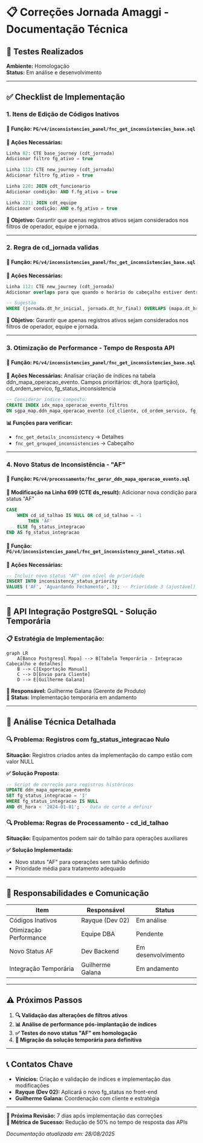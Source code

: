 # 📋 Correções Jornada Amaggi - Documentação Técnica

## 🧪 Testes Realizados
**Ambiente:** Homologação  
**Status:** Em análise e desenvolvimento

---

## ✅ Checklist de Implementação

### 1. **Itens de Edição de Códigos Inativos**
#### 📍 Função: `PG/v4/inconsistencies_panel/fnc_get_inconsistencies_base.sql`

**🔧 Ações Necessárias:**
```sql
Linha 82: CTE base_journey (cdt_jornada)
Adicionar filtro fg_ativo = true

Linha 112: CTE new_journey (cdt_jornada)  
Adicionar filtro fg_ativo = true

Linha 220: JOIN cdt_funcionario 
Adicionar condição: AND f.fg_ativo = true

Linha 221: JOIN cdt_equipe
Adicionar condição: AND e.fg_ativo = true
```

**🎯 Objetivo:** Garantir que apenas registros ativos sejam considerados nos filtros de operador, equipe e jornada.

---

### 2. **Regra de cd_jornada validas**
#### 📍 Função: `PG/v4/inconsistencies_panel/fnc_get_inconsistencies_base.sql`

**🔧 Ações Necessárias:**
```sql
Linha 112: CTE new_journey (cdt_jornada)  
Adicionar overlaps para que quando o horário do cabeçalho estiver dentro do intevalo de uma jornada valida (ativa) ele sugira nos filtros

-- Sugestão
WHERE (jornada.dt_hr_inicial, jornada.dt_hr_final) OVERLAPS (mapa.dt_hr_inicial, mapa.dt_hr_final)
```

**🎯 Objetivo:** Garantir que apenas registros ativos sejam considerados nos filtros de operador, equipe e jornada.

---

### 3. **Otimização de Performance - Tempo de Resposta API**
#### 📍 Função: `PG/v4/inconsistencies_panel/fnc_get_inconsistencies_base.sql`

**🔧 Ações Necessárias:**
Analisar criação de índices na tabela ddn_mapa_operacao_evento. Campos prioritários: dt_hora (partição), cd_ordem_servico, fg_status_inconsistencia
```sql
-- Considerar índice composto:
CREATE INDEX idx_mapa_operacao_evento_filtros 
ON sgpa_map.ddn_mapa_operacao_evento (cd_cliente, cd_ordem_servico, fg_status_inconsistencia, dt_hora);
```

**📊 Funções para verificar:**
- `fnc_get_details_inconsistency` → Detalhes
- `fnc_get_grouped_inconsistencies` → Cabeçalho

---

### 4. **Novo Status de Inconsistência - "AF"**
#### 📍 Função: `PG/v4/processamento/fnc_gerar_ddn_mapa_operacao_evento.sql`

**🔧 Modificação na Linha 699 (CTE ds_result):** Adicionar nova condição para status "AF"
```sql
CASE 
    WHEN cd_id_talhao IS NULL OR cd_id_talhao = -1 
        THEN 'AF' 
    ELSE fg_status_integracao 
END AS fg_status_integracao
```

#### 📍 Função: `PG/v4/inconsistencies_panel/fnc_get_inconsistency_panel_status.sql`

**🔧 Ações Necessárias:**
```sql
-- Incluir novo status "AF" com nível de prioridade
INSERT INTO inconsistency_status_priority 
VALUES ('AF', 'Aguardando Fechamento', 3); -- Prioridade 3 (ajustável)
```

---

## 🔄 API Integração PostgreSQL - Solução Temporária

### 📋 Estratégia de Implementação:
```mermaid
graph LR
    A[Banco Postgresql Mapa] --> B[Tabela Temporária - Integracao Cabeçalho e detalhes]
    B --> C[Exportação Manual]
    C --> D[Envio para Cliente]
    D --> E[Guilherme Galana]
```

**📌 Responsável:** Guilherme Galana (Gerente de Produto)  
**🚀 Status:** Implementação temporária em andamento

---

## 📝 Análise Técnica Detalhada

### 🔍 **Problema: Registros com fg_status_integracao Nulo**
**Situação:** Registros criados antes da implementação do campo estão com valor NULL

**✅ Solução Proposta:**
```sql
-- Script de correção para registros históricos
UPDATE ddn_mapa_operacao_evento 
SET fg_status_integracao = 'I' 
WHERE fg_status_integracao IS NULL 
AND dt_hora < '2024-01-01'; -- Data de corte a definir
```

### 🔍 **Problema: Regras de Processamento - cd_id_talhao**
**Situação:** Equipamentos podem sair do talhão para operações auxiliares

**✅ Solução Implementada:**
- Novo status "AF" para operações sem talhão definido
- Prioridade média para tratamento adequado

---

## 👥 Responsabilidades e Comunicação

| Item | Responsável | Status |
|------|-------------|---------|
| Códigos Inativos | Rayque (Dev 02) | Em análise |
| Otimização Performance | Equipe DBA | Pendente |
| Novo Status AF | Dev Backend | Em desenvolvimento |
| Integração Temporária | Guilherme Galana | Em andamento |

---

## ⚠️ Próximos Passos

1. **🔍 Validação das alterações de filtros ativos**
2. **📊 Análise de performance pós-implantação de índices**
3. **✅ Testes do novo status "AF" em homologação**
4. **🔄 Migração da solução temporária para definitiva**

---

## 📞 Contatos Chave

- **Vinicios:** Criação e validação de índices e implementação das modificações
- **Rayque (Dev 02):** Aplicará o novo fg_status no front-end
- **Guilherme Galana:** Coordenação com cliente e estratégia

---

**📅 Próxima Revisão:** 7 dias após implementação das correções  
**🎯 Métrica de Sucesso:** Redução de 50% no tempo de resposta das APIs

*Documentação atualizada em: 28/08/2025*
